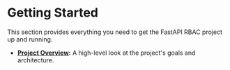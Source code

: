 # Getting Started

This section provides everything you need to get the FastAPI RBAC project up and running.

- **[Project Overview](./PROJECT_OVERVIEW.md):** A high-level look at the project's goals and architecture.
